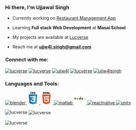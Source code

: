 <h3 align="left">Hi there, I'm Ujjawal Singh </h3>

-  Currently working on [Restaurant Management App](https://github.com/Lucverse/restaurant-management-app)

-  Learning **Full stack Web Development** at **Masai School**

-  My projects are available at [Lucverse](https://lucverse.github.io/)

-  Reach me at **ujjw4l.singh@gmail.com**

<h3 align="left">Connect with me:</h3>
<p align="left">
<a href="https://codepen.io/lucverse" target="blank"><img align="center" src="[https://assets.codepen.io/1584356/codepen.png](https://assets.codepen.io/1584356/codepen.png)" alt="lucverse" height="30" width="40" /></a>
<a href="https://twitter.com/luc_verse" target="blank"><img align="center" src="https://raw.githubusercontent.com/rahuldkjain/github-profile-readme-generator/master/src/images/icons/Social/twitter.svg" alt="lucverse" height="30" width="40" /></a>
<a href="https://linkedin.com/in/ujjw4l" target="blank"><img align="center" src="https://raw.githubusercontent.com/rahuldkjain/github-profile-readme-generator/master/src/images/icons/Social/linked-in-alt.svg" alt="ujjw4l" height="30" width="40" /></a>
<a href="https://codesandbox.com/lucverse" target="blank"><img align="center" src="https://raw.githubusercontent.com/rahuldkjain/github-profile-readme-generator/master/src/images/icons/Social/codesandbox.svg" alt="lucverse" height="30" width="40" /></a>
<a href="https://www.leetcode.com/ujjw4lsingh" target="blank"><img align="center" src="https://raw.githubusercontent.com/rahuldkjain/github-profile-readme-generator/master/src/images/icons/Social/leet-code.svg" alt="ujjw4lsingh" height="30" width="40" /></a>
</p>

<h3 align="left">Languages and Tools:</h3>
<p align="left"> <a href="https://www.blender.org/" target="_blank" rel="noreferrer"> <img src="https://download.blender.org/branding/community/blender_community_badge_white.svg" alt="blender" width="40" height="40"/> </a> <a href="https://www.w3schools.com/css/" target="_blank" rel="noreferrer"> <img src="https://raw.githubusercontent.com/devicons/devicon/master/icons/css3/css3-original-wordmark.svg" alt="css3" width="40" height="40"/> </a> <a href="https://www.w3.org/html/" target="_blank" rel="noreferrer"> <img src="https://raw.githubusercontent.com/devicons/devicon/master/icons/html5/html5-original-wordmark.svg" alt="html5" width="40" height="40"/> </a> <a href="https://www.mathworks.com/" target="_blank" rel="noreferrer"> <img src="https://upload.wikimedia.org/wikipedia/commons/2/21/Matlab_Logo.png" alt="matlab" width="40" height="40"/> </a> <a href="https://nodejs.org" target="_blank" rel="noreferrer"> <img src="https://raw.githubusercontent.com/devicons/devicon/master/icons/nodejs/nodejs-original-wordmark.svg" alt="nodejs" width="40" height="40"/> </a> <a href="https://reactnative.dev/" target="_blank" rel="noreferrer"> <img src="https://reactnative.dev/img/header_logo.svg" alt="reactnative" width="40" height="40"/> </a> <a href="https://unity.com/" target="_blank" rel="noreferrer"> <img src="https://www.vectorlogo.zone/logos/unity3d/unity3d-icon.svg" alt="unity" width="40" height="40"/> </a> </p>

<p><img align="left" src="https://github-readme-stats.vercel.app/api/top-langs?username=lucverse&show_icons=true&locale=en&layout=compact" alt="lucverse" /></p>

<p>&nbsp;<img align="center" src="https://github-readme-stats.vercel.app/api?username=lucverse&show_icons=true&locale=en" alt="lucverse" /></p>

<p><img align="center" src="https://github-readme-streak-stats.herokuapp.com/?user=lucverse&" alt="lucverse" /></p>
